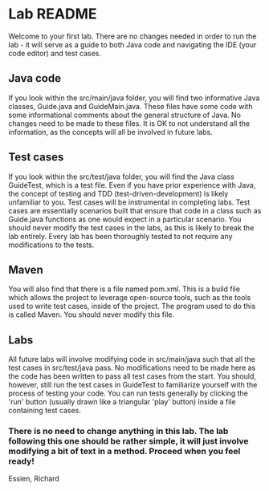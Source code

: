 # Lab README
Welcome to your first lab. There are no changes needed in order to run the lab - it will serve as a guide to both Java code and navigating the IDE (your code editor) and test cases.

## Java code
If you look within the src/main/java folder, you will find two informative Java classes, Guide.java and GuideMain.java. These files have some code with some informational comments about the general structure of Java. No changes need to be made to these files. It is OK to not understand all the information, as the concepts will all be involved in future labs.

## Test cases
If you look within the src/test/java folder, you will find the Java class GuideTest, which is a test file. Even if you have prior experience with Java, the concept of testing and TDD (test-driven-development) is likely unfamiliar to you. Test cases will be instrumental in completing labs. Test cases are essentially scenarios built that ensure that code in a class such as Guide.java functions as one would expect in a particular scenario. You should never modify the test cases in the labs, as this is likely to break the lab entirely. Every lab has been thoroughly tested to not require any modifications to the tests.

## Maven
You will also find that there is a file named pom.xml. This is a build file which allows the project to leverage open-source tools, such as the tools used to write test cases, inside of the project. The program used to do this is called Maven. You should never modify this file.

## Labs
All future labs will involve modifying code in src/main/java such that all the test cases in src/test/java pass. No modifications need to be made here as the code has been written to pass all test cases from the start. You should, however, still run the test cases in GuideTest to familiarize yourself with the process of testing your code. You can run tests generally by clicking the 'run' button (usually drawn like a triangular 'play' button) inside a file containing test cases.

### There is no need to change anything in this lab. The lab following this one should be rather simple, it will just involve modifying a bit of text in a method. Proceed when you feel ready!

Essien, Richard